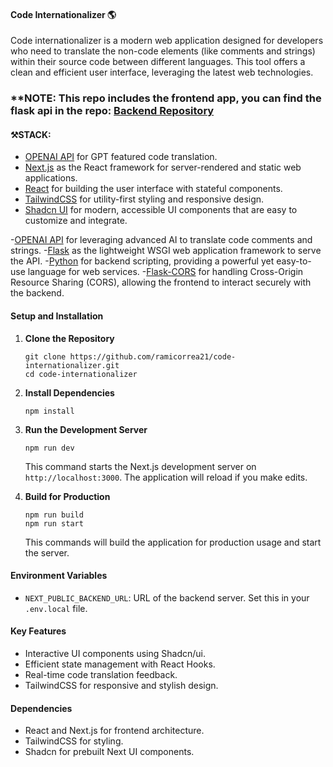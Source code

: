 #### **Code Internationalizer 🌎**

Code internationalizer is a modern web application designed for developers who need to translate the non-code elements (like comments and strings) within their source code between different languages. This tool offers a clean and efficient user interface, leveraging the latest web technologies.

### **NOTE: This repo includes the frontend app, you can find the flask api in the repo: <a href='https://github.com/ramicorrea21/internationalizer-rest'>Backend Repository</a>

#### **⚒️STACK**:
- <a href='https://openai.com/blog/openai-api' target='_blank'>OPENAI API</a> for GPT featured code translation.
- <a href='https://nextjs.org/' target='_blank'>Next.js</a> as the React framework for server-rendered and static web applications.
- <a href='https://reactjs.org/' target='_blank'>React</a> for building the user interface with stateful components.
- <a href='https://tailwindcss.com/' target='_blank'>TailwindCSS</a> for utility-first styling and responsive design.
- <a href='https://ui.shadcn.com/' target='_blank'>Shadcn UI</a> for modern, accessible UI components that are easy to customize and integrate.
  
-<a href='https://openai.com/blog/openai-api' target='_blank'>OPENAI API</a> for leveraging advanced AI to translate code comments and strings.
-<a href='https://flask.palletsprojects.com/' target='_blank'>Flask</a> as the lightweight WSGI web application framework to serve the API.
-<a href='https://www.python.org/' target='_blank'>Python</a> for backend scripting, providing a powerful yet easy-to-use language for web services.
-<a href='https://flask-cors.readthedocs.io/en/latest/' target='_blank'>Flask-CORS</a> for handling Cross-Origin Resource Sharing (CORS), allowing the frontend to interact securely with the backend.


#### **Setup and Installation**

1. **Clone the Repository**
   ```
   git clone https://github.com/ramicorrea21/code-internationalizer.git
   cd code-internationalizer
   ```

2. **Install Dependencies**
   ```
   npm install
   ```

3. **Run the Development Server**
   ```
   npm run dev
   ```
   This command starts the Next.js development server on `http://localhost:3000`. The application will reload if you make edits.

4. **Build for Production**
   ```
   npm run build
   npm run start
   ```
   This commands will build the application for production usage and start the server.

#### **Environment Variables**

- `NEXT_PUBLIC_BACKEND_URL`: URL of the backend server. Set this in your `.env.local` file.

#### **Key Features**

- Interactive UI components using Shadcn/ui.
- Efficient state management with React Hooks.
- Real-time code translation feedback.
- TailwindCSS for responsive and stylish design.

#### **Dependencies**

- React and Next.js for frontend architecture.
- TailwindCSS for styling.
- Shadcn for prebuilt Next UI components.

